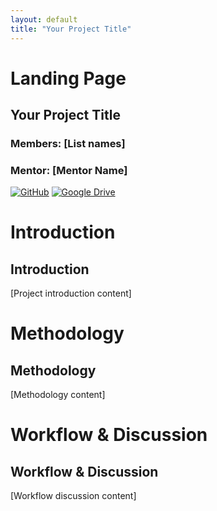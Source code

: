 ```yaml
---
layout: default
title: "Your Project Title"
---
```


# Landing Page
<section id="landing">
  <h1>Your Project Title</h1>
  <h3>Members: [List names]</h3>
  <h3>Mentor: [Mentor Name]</h3>
  <a href="{{ site.github_repo }}"><img src="/assets/github-icon.png" alt="GitHub"></a>
  <a href="{{ site.drive_link }}"><img src="/assets/drive-icon.png" alt="Google Drive"></a>
</section>

# Introduction
<section id="introduction">
  <h2>Introduction</h2>
  <p>[Project introduction content]</p>
</section>

# Methodology
<section id="methodology">
  <h2>Methodology</h2>
  <p>[Methodology content]</p>
</section>

# Workflow & Discussion
<section id="workflow">
  <h2>Workflow & Discussion</h2>
  <p>[Workflow discussion content]</p>
</section>
